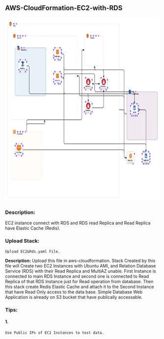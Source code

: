 ## AWS-CloudFormation-EC2-with-RDS


<img src= "https://github.com/sikandarqaisar/aws-cloudformation-EC2-with-RDS/blob/master/template.jpg" width="600" height="600">







### Description:
EC2 instance connect with RDS and RDS read Replica and Read Replica have Elastic Cache (Redis).


### Upload Stack:
~~~
Upload EC2&Rds.yaml File.
~~~

**Description:**
Upload this file in aws-cloudformation. Stack Created by this file will Create two EC2 Instances with Ubuntu AMI, and Relation Database Service (RDS) with their Read Replica and MultiAZ unable. First Instance is connected to main RDS Instance and second one is connected to Read Replica of that RDS Instance just for Read operation from database. Then this stack create Redis Elastic Cache and attach it to the Second Instance that have Read Only access to the data base. Simple Database Web Application is already on S3 bucket that have publically accessable.    




### Tips:
#### 1.
~~~
Use Public IPs of EC2 Instances to test data. 
~~~
